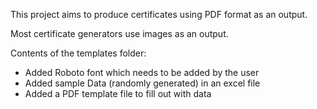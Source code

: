 This project aims to produce certificates using PDF format as an output.

Most certificate generators use images as an output.

Contents of the templates folder: 

-   Added Roboto font which needs to be added by the user
-   Added sample Data (randomly generated) in an excel file
-   Added a PDF template file to fill out with data
